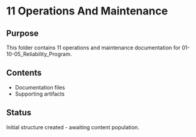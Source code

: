 # 11 Operations And Maintenance

## Purpose
This folder contains 11 operations and maintenance documentation for 01-10-05_Reliability_Program.

## Contents
- Documentation files
- Supporting artifacts

## Status
Initial structure created - awaiting content population.
